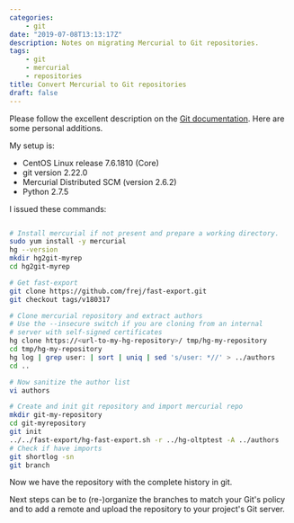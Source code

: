 ```yaml
---
categories:
    - git
date: "2019-07-08T13:13:17Z"
description: Notes on migrating Mercurial to Git repositories.
tags: 
    - git
    - mercurial 
    - repositories
title: Convert Mercurial to Git repositories
draft: false
---
```


Please follow the excellent description on the [Git documentation](https://git-scm.com/book/en/v2/Git-and-Other-Systems-Migrating-to-Git). Here are some personal additions.
<!--more-->

My setup is:

- CentOS Linux release 7.6.1810 (Core)
- git version 2.22.0
- Mercurial Distributed SCM (version 2.6.2)
- Python 2.7.5

 I issued these commands:

 ```bash

# Install mercurial if not present and prepare a working directory.
sudo yum install -y mercurial
hg --version
mkdir hg2git-myrep
cd hg2git-myrep

# Get fast-export
git clone https://github.com/frej/fast-export.git
git checkout tags/v180317

# Clone mercurial repository and extract authors
# Use the --insecure switch if you are cloning from an internal 
# server with self-signed certificates
hg clone https://<url-to-my-hg-repository>/ tmp/hg-my-repository
cd tmp/hg-my-repository
hg log | grep user: | sort | uniq | sed 's/user: *//' > ../authors
cd ..

# Now sanitize the author list
vi authors

# Create and init git repository and import mercurial repo
mkdir git-my-repository
cd git-myrepository
git init
../../fast-export/hg-fast-export.sh -r ../hg-oltptest -A ../authors
# Check if have imports
git shortlog -sn
git branch
```

Now we have the repository with the complete history in git.

Next steps can be to (re-)organize the branches to match your Git's policy and to add a remote and upload 
the repository to your project's Git server.

